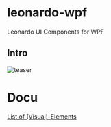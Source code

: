 # leonardo-wpf
Leonardo UI Components for WPF

## Intro

![teaser](https://github.com/q2g/leonardo-wpf/raw/master/docs/teaser.gif "Short teaser")

# Docu

[List of (Visual)-Elements](docs/elements.md)


